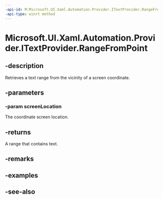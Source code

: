 ```yaml
---
-api-id: M:Microsoft.UI.Xaml.Automation.Provider.ITextProvider.RangeFromPoint(Windows.Foundation.Point)
-api-type: winrt method
---
```


<!-- Method syntax
public Windows.UI.Xaml.Automation.Provider.ITextRangeProvider RangeFromPoint(Windows.Foundation.Point screenLocation)
-->

# Microsoft.UI.Xaml.Automation.Provider.ITextProvider.RangeFromPoint

## -description
Retrieves a text range from the vicinity of a screen coordinate.

## -parameters
### -param screenLocation
The coordinate screen location.

## -returns
A range that contains text. 
<!--This must have some kind of tolerance; document what it is.-->

## -remarks

## -examples

## -see-also
